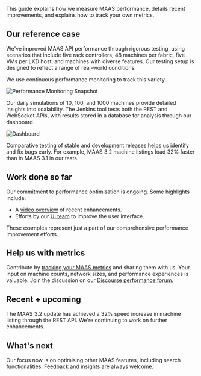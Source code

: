 This guide explains how we measure MAAS performance, details recent improvements, and explains how to track your own metrics.

## Our reference case

We've improved MAAS API performance through rigorous testing, using scenarios that include five rack controllers, 48 machines per fabric, five VMs per LXD host, and machines with diverse features. Our testing setup is designed to reflect a range of real-world conditions.

We use continuous performance monitoring to track this variety. 

![Performance Monitoring Snapshot](https://discourse-maas-io-uploads.s3.us-east-1.amazonaws.com/original/2X/d/d8a0887dd9d6f01311966c10f5d9093feb76806f.png)

Our daily simulations of 10, 100, and 1000 machines provide detailed insights into scalability. The Jenkins tool tests both the REST and WebSocket APIs, with results stored in a database for analysis through our dashboard.

![Dashboard](https://discourse-maas-io-uploads.s3.us-east-1.amazonaws.com/original/2X/f/f5f831164e70273e81b4120b442469f665e16b47.png)

Comparative testing of stable and development releases helps us identify and fix bugs early. For example, MAAS 3.2 machine listings load 32% faster than in MAAS 3.1 in our tests.

## Work done so far

Our commitment to performance optimisation is ongoing. Some highlights include:

- A [video overview](https://discourse.maas.io/t/maas-show-and-tell-is-maas-fast-yet/6105) of recent enhancements.
- Efforts by our [UI team](https://discourse.maas.io/t/maas-ui-improving-the-performance-of-maas-ui/5820) to improve the user interface.

These examples represent just a part of our comprehensive performance improvement efforts.

## Help us with metrics

Contribute by [tracking your MAAS metrics](https://canonical.com/maas/docs/how-to-monitor-maas) and sharing them with us. Your input on machine counts, network sizes, and performance experiences is valuable. Join the discussion on our [Discourse performance forum](https://discourse.maas.io/c/maas-performance/26).

## Recent + upcoming

The MAAS 3.2 update has achieved a 32% speed increase in machine listing through the REST API. We're continuing to work on further enhancements.

## What's next

Our focus now is on optimising other MAAS features, including search functionalities. Feedback and insights are always welcome.
